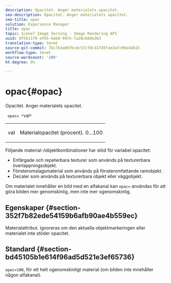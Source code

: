 ```yaml
---
description: Opacitet. Anger materialets opacitet.
seo-description: Opacitet. Anger materialets opacitet.
seo-title: opac
solution: Experience Manager
title: opac
topic: Scene7 Image Serving - Image Rendering API
uuid: 0f5b11f0-af65-4abd-947e-7a28cb8de263
translation-type: tm+mt
source-git-commit: 7bc7b3a86fbcdc57cfdc31745fae3afc06e44b15
workflow-type: tm+mt
source-wordcount: '109'
ht-degree: 0%

---
```



# opac{#opac}

Opacitet. Anger materialets opacitet.

` opac= *`val`*`

<table id="simpletable_6AB8CD75F526469FBC9FEAE049792EF2"> 
 <tr class="strow"> 
  <td class="stentry"> <p> <span class="varname"> val  </span> </p> </td> 
  <td class="stentry"> <p>Materialopacitet (procent). 0...100 </p> </td> 
 </tr> 
</table>

Följande material-/objektkombinationer har stöd för variabel opacitet:

* Enfärgade och repeterbara texturer som används på texturerbara överlappningsobjekt.
* Fönsteromslagsmaterial som används på fönsteromfattande ramobjekt.
* Decaler som används på texturerbara objekt eller väggobjekt.

Om materialet innehåller en bild med en alfakanal kan `opac=` användas för att göra bilden mer genomskinlig, men inte mer ogenomskinlig.

## Egenskaper {#section-352f7b82ede54159b6afb90ae4b559ec}

Materialattribut. Ignoreras om den aktuella objektmarkeringen eller materialet inte stöder opacitet.

## Standard {#section-bd45105b1e614f96ad5d521e3ef65736}

`opac=100`, för ett helt ogenomskinligt material (om bilden inte innehåller någon alfakanal).
